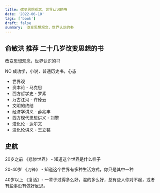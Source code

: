 ```yaml
---
title: 改变思想观念，世界认识的书
date: '2022-06-10'
tags: ['book']
draft: false
summary:  改变思想观念，世界认识的书
---
```


## 俞敏洪 推荐 二十几岁改变思想的书
改变思想观念，世界认识的书

NO 成功学，小说，普通历史书，心态

* 世界观
* 资本论 - 马克思
* 西方哲学史 - 罗素
* 万古江河 - 许倬云
* 文明的终结 
* 经济学讲义 - 薛兆丰
* 西方现代思想讲义 - 刘擎
* 进化论 - 达尔文
* 进化论讲义 - 王立铭


## 史航

20岁之前
《悲惨世界》 - 知道这个世界是什么样子

20-40岁
《刀锋》 - 知道这个世界有多种生活方式，你只是其中一种

40岁以上
《复活》- 一辈子过得多么好，混的多么好，总有些人你对不起，或者有些事没有做好反思。